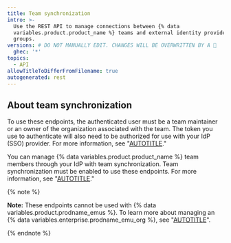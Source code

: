 ```yaml
---
title: Team synchronization
intro: >-
  Use the REST API to manage connections between {% data
  variables.product.product_name %} teams and external identity provider (IdP)
  groups.
versions: # DO NOT MANUALLY EDIT. CHANGES WILL BE OVERWRITTEN BY A 🤖
  ghec: '*'
topics:
  - API
allowTitleToDifferFromFilename: true
autogenerated: rest
---
```


## About team synchronization

To use these endpoints, the authenticated user must be a team maintainer or an owner of the organization associated with the team. The token you use to authenticate will also need to be authorized for use with your IdP (SSO) provider. For more information, see "[AUTOTITLE](/enterprise-cloud@latest/authentication/authenticating-with-saml-single-sign-on/authorizing-a-personal-access-token-for-use-with-saml-single-sign-on)."

You can manage {% data variables.product.product_name %} team members through your IdP with team synchronization. Team synchronization must be enabled to use these endpoints. For more information, see "[AUTOTITLE](/enterprise-cloud@latest/organizations/managing-saml-single-sign-on-for-your-organization/managing-team-synchronization-for-your-organization)."

{% note %}

**Note:** These endpoints cannot be used with {% data variables.product.prodname_emus %}. To learn more about managing an {% data variables.enterprise.prodname_emu_org %}, see "[AUTOTITLE](/enterprise-cloud@latest/rest/teams/external-groups)".

{% endnote %}

<!-- Content after this section is automatically generated -->
